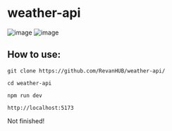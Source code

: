 # weather-api

![image](https://user-images.githubusercontent.com/84904766/194710833-e74fe1d8-f203-4c93-81c0-1e4bd47ac64e.png)
![image](https://user-images.githubusercontent.com/84904766/194727382-54ee4d5a-d05e-45a5-a770-e24e51882177.png)


## How to use: 

``` git clone https://github.com/RevanHUB/weather-api/ ```

``` cd weather-api ```

``` npm run dev ```

``` http://localhost:5173 ```

Not finished!


